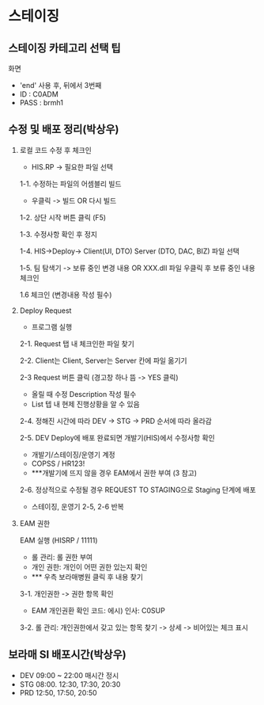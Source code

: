 



# 스테이징
## 스테이징 카테고리 선택 팁
화면
- 'end' 사용 후, 뒤에서 3번째
- ID : C0ADM
- PASS : brmh1



## 수정 및 배포 정리(박상우)
1. 로컬 코드 수정 후 체크인
	- HIS.RP -> 필요한 파일 선택

    1-1. 수정하는 파일의 어셈블리 빌드
    - 우클릭 -> 빌드 OR 다시 빌드

    1-2. 상단 시작 버튼 클릭 (F5)

    1-3. 수정사항 확인 후 정지

    1-4. HIS->Deploy->
    	Client(UI, DTO)
    	Server (DTO, DAC, BIZ)
    	파일 선택

    1-5. 
    팀 탐색기 -> 보류 중인 변경 내용
    OR XXX.dll 파일 우클릭 후 보류 중인 내용 체크인

    1.6
    체크인 (변경내용 작성 필수)

2. Deploy Request
    - 프로그램 실행
    
    2-1. Request 탭 내 체크인한 파일 찾기
    
    2-2. Client는 Client, Server는 Server 칸에 파일 옮기기
    
    2-3 Request 버튼 클릭 (경고창 하나 뜸 -> YES 클릭)
    - 올릴 때 수정 Description 작성 필수
    - List 텝 내 현제 진행상황을 알 수 있음
    
    2-4. 정해진 시간에 따라 DEV -> STG -> PRD 순서에 따라 올라감
    
    2-5. DEV Deploy에 배포 완료되면 개발기(HIS)에서 수정사항 확인
    - 개발기/스테이징/운영기 계정
    - COPSS / HR123!
    - ***개발기에 뜨지 않을 경우 EAM에서 권한 부여 (3 참고)
    
    2-6. 정상적으로 수정될 경우 REQUEST TO STAGING으로 Staging 단계에 배포
    - 스테이징, 운영기 2-5, 2-6 반복

3. EAM 권한
	
    EAM 실행 (HISRP / 11111)
    - 롤 관리: 롤 권한 부여
    - 개인 권한: 개인이 어떤 권한 있는지 확인
    - *** 우측 보라매병원 클릭 후 내용 찾기

    3-1. 개인권한 -> 권한 항목 확인
	- EAM 개인권환 확인 코드: 에시) 인사: C0SUP
    
    3-2. 롤 관리: 개인권한에서 갖고 있는 항목 찾기 -> 상세 -> 비어있는 체크 표시


## 보라매 SI 배포시간(박상우)
- DEV 09:00 ~ 22:00 매시간 정시
- STG 08:00. 12:30, 17:30, 20:30
- PRD 12:50, 17:50, 20:50